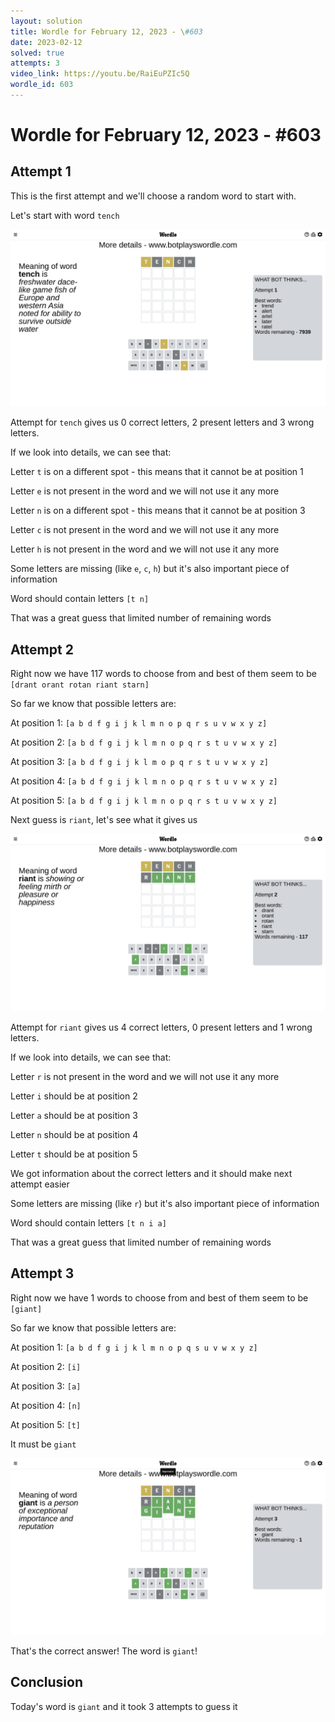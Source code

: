 ```yaml
---
layout: solution
title: Wordle for February 12, 2023 - \#603
date: 2023-02-12
solved: true
attempts: 3
video_link: https://youtu.be/RaiEuPZIc5Q
wordle_id: 603
---
```


# Wordle for February 12, 2023 - \#603

## Attempt 1

This is the first attempt and we'll choose a random word to start with.

Let's start with word `tench`

![Attempt 1](2023-02-12/attempt-1.png)

Attempt for `tench` gives us 0 correct letters, 2 present letters and 3 wrong letters.

If we look into details, we can see that:

Letter `t` is on a different spot - this means that it cannot be at position 1

Letter `e` is not present in the word and we will not use it any more

Letter `n` is on a different spot - this means that it cannot be at position 3

Letter `c` is not present in the word and we will not use it any more

Letter `h` is not present in the word and we will not use it any more

Some letters are missing (like `e`, `c`, `h`) but it's also important piece of information

Word should contain letters `[t n]`

That was a great guess that limited number of remaining words



## Attempt 2

Right now we have 117 words to choose from and best of them seem to be `[drant orant rotan riant starn]`

So far we know that possible letters are:

At position 1: `[a b d f g i j k l m n o p q r s u v w x y z]`

At position 2: `[a b d f g i j k l m n o p q r s t u v w x y z]`

At position 3: `[a b d f g i j k l m o p q r s t u v w x y z]`

At position 4: `[a b d f g i j k l m n o p q r s t u v w x y z]`

At position 5: `[a b d f g i j k l m n o p q r s t u v w x y z]`

Next guess is `riant`, let's see what it gives us

![Attempt 2](2023-02-12/attempt-2.png)

Attempt for `riant` gives us 4 correct letters, 0 present letters and 1 wrong letters.

If we look into details, we can see that:

Letter `r` is not present in the word and we will not use it any more

Letter `i` should be at position 2

Letter `a` should be at position 3

Letter `n` should be at position 4

Letter `t` should be at position 5

We got information about the correct letters and it should make next attempt easier

Some letters are missing (like `r`) but it's also important piece of information

Word should contain letters `[t n i a]`

That was a great guess that limited number of remaining words



## Attempt 3

Right now we have 1 words to choose from and best of them seem to be `[giant]`

So far we know that possible letters are:

At position 1: `[a b d f g i j k l m n o p q s u v w x y z]`

At position 2: `[i]`

At position 3: `[a]`

At position 4: `[n]`

At position 5: `[t]`

It must be `giant`

![Attempt 3](2023-02-12/attempt-3.png)

That's the correct answer! The word is `giant`!

## Conclusion

Today's word is `giant` and it took 3 attempts to guess it

